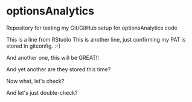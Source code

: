 # optionsAnalytics

Repository for testing my Git/GitHub setup for optionsAnalytics code

This is a line from RStudio This is another line, just confirming my PAT is stored in gitconfig. :-)

And another one, this will be GREAT!!

And yet another are they stored this time?

Now what, let's check?

And let's just double-check?
